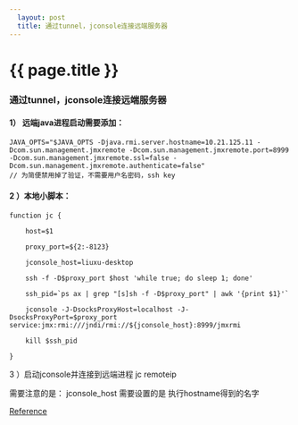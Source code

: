 ```yaml
---     
  layout: post
  title: 通过tunnel，jconsole连接远端服务器
---
```

{{ page.title }}
===================


### 通过tunnel，jconsole连接远端服务器

#### 1） 远端java进程启动需要添加：

    JAVA_OPTS="$JAVA_OPTS -Djava.rmi.server.hostname=10.21.125.11 -Dcom.sun.management.jmxremote -Dcom.sun.management.jmxremote.port=8999 -Dcom.sun.management.jmxremote.ssl=false -Dcom.sun.management.jmxremote.authenticate=false"
    // 为简便禁用掉了验证，不需要用户名密码，ssh key


#### 2 ）本地小脚本：

    function jc {

        host=$1

        proxy_port=${2:-8123}

        jconsole_host=liuxu-desktop

        ssh -f -D$proxy_port $host 'while true; do sleep 1; done'

        ssh_pid=`ps ax | grep "[s]sh -f -D$proxy_port" | awk '{print $1}'`

        jconsole -J-DsocksProxyHost=localhost -J-DsocksProxyPort=$proxy_port service:jmx:rmi:///jndi/rmi://${jconsole_host}:8999/jmxrmi

        kill $ssh_pid

    }

3 ）启动jconsole并连接到远端进程
jc remoteip


需要注意的是：
jconsole_host 需要设置的是 执行hostname得到的名字

[Reference](http://simplygenius.com/2010/08/jconsole-via-socks-ssh-tunnel.html)